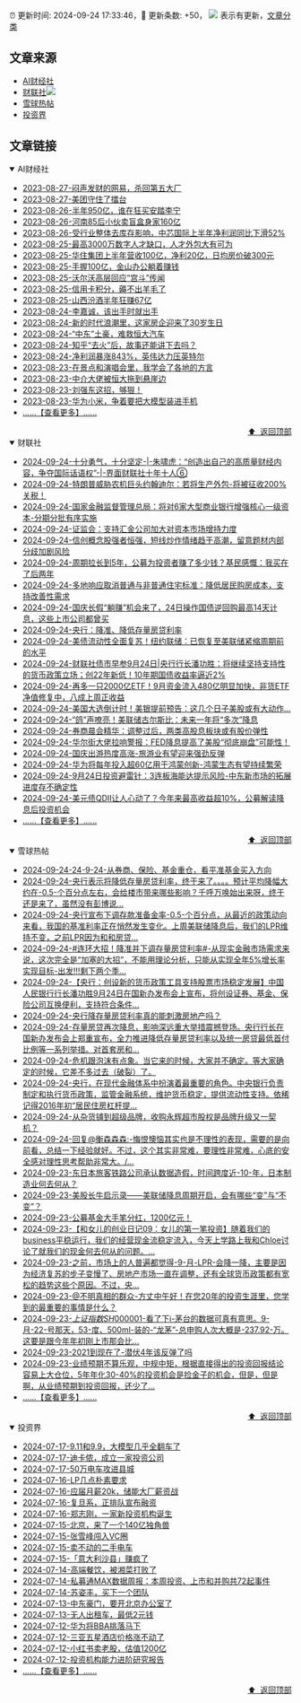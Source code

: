 ##

:alarm_clock: 更新时间: 2024-09-24 17:33:46，:rocket: 更新条数: +50， ![](/assets/dot.png) 表示有更新，[文章分类](/TAGS.md)

## 文章来源

- [AI财经社](#ai财经社)  
- [财联社](#财联社)![](/assets/dot.png)   
- [雪球热帖](#雪球热帖)  
- [投资界](#投资界)  

## 文章链接

<details open>
<summary id="ai财经社">
 AI财经社
</summary>


- [2023-08-27-闷声发财的网易，杀回第五大厂](https://www.aicaijing.com.cn/article/18610)  
- [2023-08-27-美团守住了擂台](https://www.aicaijing.com.cn/article/18611)  
- [2023-08-26-半年950亿，谁在狂买安踏李宁](https://www.aicaijing.com.cn/article/18607)  
- [2023-08-26-河南85后小伙卖盲盒身家160亿](https://www.aicaijing.com.cn/article/18608)  
- [2023-08-26-受行业整体去库存影响，中芯国际上半年净利润同比下滑52%](https://www.aicaijing.com.cn/article/18609)  
- [2023-08-25-最高3000万数字人才缺口，人才外包大有可为](https://www.aicaijing.com.cn/article/18601)  
- [2023-08-25-华住集团上半年营收100亿，净利20亿，日均房价破300元](https://www.aicaijing.com.cn/article/18602)  
- [2023-08-25-手握100亿，金山办公躺着赚钱](https://www.aicaijing.com.cn/article/18603)  
- [2023-08-25-沃尔沃高层回应“宫斗”传闻](https://www.aicaijing.com.cn/article/18604)  
- [2023-08-25-信用卡积分，薅不出羊毛了](https://www.aicaijing.com.cn/article/18605)  
- [2023-08-25-山西汾酒半年狂赚67亿](https://www.aicaijing.com.cn/article/18606)  
- [2023-08-24-李嘉诚，该出手时就出手](https://www.aicaijing.com.cn/article/18596)  
- [2023-08-24-新的时代浪潮里，这家房企迎来了30岁生日](https://www.aicaijing.com.cn/article/18597)  
- [2023-08-24-“中东”土豪，难救恒大汽车](https://www.aicaijing.com.cn/article/18598)  
- [2023-08-24-知乎“去火”后，故事还能讲下去吗？](https://www.aicaijing.com.cn/article/18599)  
- [2023-08-24-净利润暴涨843%，英伟达力压英特尔](https://www.aicaijing.com.cn/article/18600)  
- [2023-08-23-在景点和演唱会里，我学会了各地的方言](https://www.aicaijing.com.cn/article/18591)  
- [2023-08-23-中介大佬被恒大拖到悬崖边](https://www.aicaijing.com.cn/article/18592)  
- [2023-08-23-刘强东这招，够狠！](https://www.aicaijing.com.cn/article/18593)  
- [2023-08-23-华为小米，争着要把大模型装进手机](https://www.aicaijing.com.cn/article/18594)  
- [......【查看更多】......](/details/AI财经社.md)

<div align="right"><a href="#文章来源">⬆ &nbsp;返回顶部</a></div>
</details>

<details open>
<summary id="财联社">
 财联社
</summary>


- [2024-09-24-十分勇气，十分坚定-|-朱啸虎：“创造出自己的高质量财经内容，争夺国际话语权”-|-界面财联社十年十人⑥](https://www.cls.cn/detail/1805731)  
- [2024-09-24-特朗普威胁农机巨头约翰迪尔：若将生产外包-将被征收200%关税！](https://www.cls.cn/detail/1807038)  
- [2024-09-24-国家金融监督管理总局：将对6家大型商业银行增强核心一级资本-分期分批有序实施](https://www.cls.cn/detail/1807014)  
- [2024-09-24-证监会：支持汇金公司加大对资本市场增持力度](https://www.cls.cn/detail/1807005)  
- [2024-09-24-信创概念股强者恒强，短线炒作情绪趋于高潮，留意题材内部分歧加剧风险](https://www.cls.cn/detail/1806996)  
- [2024-09-24-周期拉长到5年，公募为投资者赚了多少钱？基民感慨：我买在了后两年](https://www.cls.cn/detail/1806976)  
- [2024-09-24-多地响应取消普通与非普通住宅标准：降低居民购房成本，支持改善性需求](https://www.cls.cn/detail/1806939)  
- [2024-09-24-国庆长假“躺赚”机会来了，24日操作国债逆回购最高14天计息，这些上市公司都曾买](https://www.cls.cn/detail/1806920)  
- [2024-09-24-央行：降准、降低存量房贷利率](https://www.cls.cn/detail/1806887)  
- [2024-09-24-美债流动性全面复苏！纽约联储：已恢复至美联储紧缩周期前的水平](https://www.cls.cn/detail/1806907)  
- [2024-09-24-财联社债市早参9月24日|央行行长潘功胜：将继续坚持支持性的货币政策立场；创22年新低！10年期国债收益率逼近2%](https://www.cls.cn/detail/1806858)  
- [2024-09-24-再多一只2000亿ETF！9月资金流入480亿明显加快，非货ETF净值修复中，八成上周正收益](https://www.cls.cn/detail/1806856)  
- [2024-09-24-美国大选倒计时！美银提前预告：这几个日子美股或有大动作…](https://www.cls.cn/detail/1806892)  
- [2024-09-24-“鸽”声嘹亮！美联储古尔斯比：未来一年将“多次”降息](https://www.cls.cn/detail/1806869)  
- [2024-09-24-券商晨会精华：调整过后，两类高股息板块或有股价弹性](https://www.cls.cn/detail/1806855)  
- [2024-09-24-华尔街大佬拉响警报：FED降息提高了美股“彻底崩盘”可能性！](https://www.cls.cn/detail/1806853)  
- [2024-09-24-国庆出游热度高涨-旅游业有望迎来强劲反弹](https://www.cls.cn/detail/1806809)  
- [2024-09-24-华为将每年投入超60亿用于鸿蒙创新-鸿蒙生态有望持续繁荣](https://www.cls.cn/detail/1806813)  
- [2024-09-24-9月24日投资避雷针：3连板海能达提示风险-中东新市场的拓展进度存不确定性](https://www.cls.cn/detail/1806854)  
- [2024-09-24-美元债QDII让人心动了？今年来最高收益超10%，公募解读降息后投资机会](https://www.cls.cn/detail/1806911)  
- [......【查看更多】......](/details/财联社.md)

<div align="right"><a href="#文章来源">⬆ &nbsp;返回顶部</a></div>
</details>

<details open>
<summary id="雪球热帖">
 雪球热帖
</summary>


- [2024-09-24-24-9-24-从券商、保险、基金重仓，看平准基金买入方向](https://xueqiu.com/8772786299/305478900)  
- [2024-09-24-央行表示将降低存量房贷利率，终于来了。。。。预计平均降幅大约在-0.5-个百分点左右，会给楼市带来哪些影响？千呼万唤始出来呀，终于还是来了，虽然没有彭博说...](https://xueqiu.com/5011489057/305406538)  
- [2024-09-24-央行宣布下调存款准备金率-0.5-个百分点，从最近的政策动向来看，我国的基准利率正在悄然发生变化。上周美联储降息后，我们的LPR维持不变，之前LPR因为和和房贷...](https://xueqiu.com/9333565636/305422649)  
- [2024-09-24-#连环大招！降准并下调存量房贷利率#-从现实金融市场需求来说，这次完全是“加塞的大招”，不能用理论分析，只能从实现全年5%增长率实现目标-出发!!!剩下两个季...](https://xueqiu.com/5939653998/305401379)  
- [2024-09-24-【央行：创设新的货币政策工具支持股票市场稳定发展】中国人民银行行长潘功胜9月24日在国新办发布会上宣布，将创设证券、基金、保险公司互换便利，支持符合条件...](https://xueqiu.com/5124430882/305394278)  
- [2024-09-24-央行降存量房贷利率真的能刺激房地产吗？](https://xueqiu.com/5939653998/305425708)  
- [2024-09-24-存量房贷再次降息，影响深远重大举措震撼登场。央行行长在国新办发布会上郑重宣布，全力推进降低存量房贷利率以及统一房贷最低首付比例等一系列举措。对首套房和...](https://xueqiu.com/5773569265/305417565)  
- [2024-09-24-危机跟泡沫有点象。当它来的时候，大家并不确定。等大家确定的时候，它差不多过去（破裂）了。](https://xueqiu.com/1955602780/305426102)  
- [2024-09-24-央行，在现代金融体系中扮演着最重要的角色。中央银行负责制定和执行货币政策，监管金融系统，维护货币稳定，提供流动性支持。依稀记得2016年初“居民住房杠杆提...](https://xueqiu.com/9742512811/305444970)  
- [2024-09-24-从杂货铺到超级品牌，收购永辉超市股权是品牌升级又一契机？](https://xueqiu.com/9572732050/305469832)  
- [2024-09-24-回复@衡森森森:-悔恨懊恼其实也是不理性的表现，需要的是向前看，总结一下经验就好。不过，这个其实非常难，要理性非常难，心底的安全感对理性思考帮助非常大。/...](https://xueqiu.com/1247347556/305424524)  
- [2024-09-23-东日本旅客铁路公司承认数据造假，时间跨度近-10-年，日本制造业何去何从？](https://xueqiu.com/5939653998/305339841)  
- [2024-09-23-美股长牛启示录——美联储降息周期开启，会有哪些“变”与“不变”？](https://xueqiu.com/1092302994/305318556)  
- [2024-09-23-公募基金大手笔分红，1200亿元！](https://xueqiu.com/2102262216/305307063)  
- [2024-09-23-【和女儿的创业日记09：女儿的第一笔投资】随着我们的business平稳运行，我们的经营现金流稳定流入，今天上学路上我和Chloe讨论了就我们的现金何去何从的问题。...](https://xueqiu.com/3393395193/305302933)  
- [2024-09-23-之前，市场上的人普遍都觉得-9-月-LPR-会降一降，主要是因为经济复苏的步子变慢了、房地产市场一直在调整，还有全球货币政策都有宽松的趋势这些个原因。不过，央...](https://xueqiu.com/8151841495/305299780)  
- [2024-09-23-@不明真相的群众-方丈中午好！在您20年的投资生涯里，您学到的最重要的事情是什么？](https://xueqiu.com/4989537135/305311985)  
- [2024-09-23-$上证指数SH000001$-看了下i-茅台的数据可真有意思。9-月-22-号那天，53-度、500ml-装的-“龙茅”-总申购人次大概是-237.92-万。这要是跟今年年初刚上市那会比...](https://xueqiu.com/5011489057/305307462)  
- [2024-09-23-2021到现在了-潜伏4年该反弹了吗](https://xueqiu.com/4942320839/305283033)  
- [2024-09-23-业绩预期不算乐观，中规中矩，根据直接得出的投资回报结论容易上大仓位，5年年化30-40%的投资机会是捡金子的机会，但是，但是啊，从业绩预期到投资回报，还少了...](https://xueqiu.com/6623660105/305278122)  
- [......【查看更多】......](/details/雪球热帖.md)

<div align="right"><a href="#文章来源">⬆ &nbsp;返回顶部</a></div>
</details>

<details open>
<summary id="投资界">
 投资界
</summary>


- [2024-07-17-9.11和9.9，大模型几乎全翻车了](https://posts.careerengine.us/p/6697778c44726b29bffa3a09)  
- [2024-07-17-迪卡侬，成立一家投资公司](https://posts.careerengine.us/p/6697778c44726b29bffa3a01)  
- [2024-07-17-50万电车攻进县城](https://posts.careerengine.us/p/6697779c831e1d29eea44253)  
- [2024-07-16-LP几点朴素要求](https://posts.careerengine.us/p/669636a8720ed522248054dc)  
- [2024-07-16-应届月薪20k，储能大厂薪资战](https://posts.careerengine.us/p/669636a8720ed522248054d4)  
- [2024-07-16-复旦系，正排队宣布融资](https://posts.careerengine.us/p/66963699cb38e136a496986c)  
- [2024-07-16-郑志刚，一家新投资机构诞生](https://posts.careerengine.us/p/66963699cb38e136a4969874)  
- [2024-07-15-北京，来了一个140亿独角兽](https://posts.careerengine.us/p/6694db59a0c3ac562b61f9af)  
- [2024-07-15-张雪峰闯入VC圈](https://posts.careerengine.us/p/6694db59a0c3ac562b61f9b7)  
- [2024-07-15-卖不动的二手电车](https://posts.careerengine.us/p/6694db6836b2f1565d9b541a)  
- [2024-07-15-「意大利沙县」赚疯了](https://posts.careerengine.us/p/6694db6836b2f1565d9b5422)  
- [2024-07-14-高端餐饮，被湘菜打败了](https://posts.careerengine.us/p/6693862333c6e710d0bf9dc4)  
- [2024-07-14-私募通MAX数据周报：本周投资、上市和并购共72起事件](https://posts.careerengine.us/p/6693862333c6e710d0bf9dcc)  
- [2024-07-14-苏姿丰，买下一个团队](https://posts.careerengine.us/p/6693861481427510b2b9c123)  
- [2024-07-13-中东豪门，要开北京办公室了](https://posts.careerengine.us/p/66922794a876f80d113b51fe)  
- [2024-07-13-无人出租车，最低2元钱](https://posts.careerengine.us/p/669227b82202ae0dfac5d713)  
- [2024-07-12-华为将BBA挑落马下](https://posts.careerengine.us/p/6690a6c68082df14ead7eaac)  
- [2024-07-12-三亚五星酒店价格涨不动了](https://posts.careerengine.us/p/6690a6c68082df14ead7eaa4)  
- [2024-07-12-小红书卖老股，估值1200亿](https://posts.careerengine.us/p/6690a6b756b00014bcc00e8f)  
- [2024-07-12-投资机构能力进阶研究报告](https://posts.careerengine.us/p/6690a6b756b00014bcc00e87)  
- [......【查看更多】......](/details/投资界.md)

<div align="right"><a href="#文章来源">⬆ &nbsp;返回顶部</a></div>
</details>
